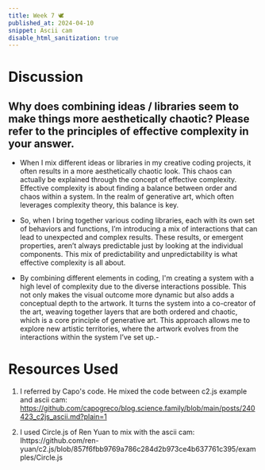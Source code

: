 ```yaml
---
title: Week 7 🕊
published_at: 2024-04-10
snippet: Ascii cam
disable_html_sanitization: true
---
```


<!-- Import the c2.js library -->
<script src="/script/c2.min.js"></script>
<script src="/script/c2.js"></script>

<!-- The canvas to render the c2 animation -->
<canvas id="c2"></canvas>

<!-- The div to show the ASCII cam version of the c2 animation -->
<div id="ascii_div"></div>

<script>

    // Initialise a c2.renderer on the <canvas> element
	const renderer = new c2.Renderer (document.getElementById ('c2'));
	resize ()
    renderer.background ('333333')
	let random = new c2.Random ()

     // The class definition for a "circle"
    class Agent extends c2.Circle {
        constructor () {
			let x = random.next (renderer.width) 
            // x-coordinate of the centre
			let y = random.next (renderer.height)
            // y-coordinate of the centre
			let r = random.next(renderer.width/4)
            // radius
			super (x,y,r)
            this.vx = random.next (-2, 2)
            // x-velocity
			this.vy = random.next (-2, 2)
            // y-velocty
			this.color = c2.Color.hsl(random.next(0, 30), random.next(30, 60), random.next(20, 100))
            // color of the circle
      	}
        update() {
	 		this.p.x += this.vx
	     	this.p.y += this.vy
            if (this.p.x < this.r) {

                // If the circle hits the left boundary of the canvas
			    this.p.x = this.r;
			    this.vx *= -1;
			} else if (this.p.x > renderer.width-this.r) {

                // If the circle hits the right boundary of the canvas
			    this.p.x = renderer.width-this.r;
			    this.vx *= -1;
			}
			if (this.p.y < this.r) {

                // If the circle hits the upper boundary of the canvas
			    this.p.y = this.r;
			    this.vy *= -1;
			} else if (this.p.y > renderer.height-this.r) {
                
                // If the circle hits the lower boundary of the canvas
			    this.p.y = renderer.height-this.r;
			    this.vy *= -1;
			}
		}
        display(){ // Draw the circle
		    renderer.stroke(false);
		    renderer.fill(this.color);
		    renderer.circle(this);
		}
	}
    
    // Create 10 circles
    let agents = new Array (10)
	for (let i = 0; i < agents.length; i++) agents[i] = new Agent ()

    // Initialise the ASCII characters and get the <div> for rendering ASCII cam
    const chars = "¶Ñ@%&∆∑∫#Wß¥$£√?!†§ºªµ¢çø∂æåπ*™≤≥≈∞~,.…_¬“‘˚`˙"
	const div = document.getElementById (`ascii_div`)
	div.style.fontFamily = `monospace`
	div.style.textAlign = `center`

    // Repeatedly draw the 10 circles and update their new locations according to their x-velocity and y-velocity

    renderer.draw (() => {
		renderer.clear ()
        for (let i = 0; i < agents.length; i++) {
            agents[i].update () // Calculate the circle's new position based on vx and vy

            agents[i].display() // Draw the circle at the new position
        }


        // Handling intersection between circles: draw lines connecting the intersection points
        for (let i = 0; i < agents.length-1; i++) {
            for (let j = i+1; j < agents.length; j++) {
                let points = agents[i].intersection(agents[j]);

                // If 2 circles are intersected
                if(points!=null){

                    // Set color, thickness and draw the line to connect 2 intersection points
                    let c = c2.Color.lerp(agents[i].color, agents[j].color, .5);
                    renderer.stroke(c);
                    renderer.lineWidth(2);
                    renderer.line(points[0].x, points[0].y, points[1].x, points[1].y);

                    // Set color, thickness and draw the dots at 2 intersection points
                    renderer.stroke('#333333');
                    renderer.lineWidth(5);
                    renderer.point(points[0]);
                    renderer.point(points[1]);
                }
            }
        }
        // Convert the c2.js animation to ASCII cam
        const w = renderer.canvas.width
        const h = renderer.canvas.height
        const pixels = renderer.context.getImageData (0, 0, w, h).data
        // Get the image data

        let ascii_img = ``
        for (let y = 0; y < renderer.canvas.height; y += 22) {
            for (let x = 0; x < renderer.canvas.width; x += 10) {
                const i = (y * renderer.canvas.width + x) * 4
                const r = pixels[i]  // Red
                const g = pixels[i + 1] // Green
                const b = pixels[i + 2] // Blue
                const br = (r * g * b / 16581376) ** 0.1 // Brightness value

                const char_i = Math.floor (br * chars.length) 
                // Determine the corresponding character from the charset based on brightness

                ascii_img += chars[char_i]
                // Append the selected character to the ASCII image string
            }
            ascii_img += `\n`
        }

        // Update the text content of a designated div to show the ASCII image

        div.innerText = ascii_img
	})
    function resize () {
        let parent = renderer.canvas.parentElement
        renderer.size(parent.clientWidth, parent.clientWidth / 16 * 9)
    }
</script>


# Discussion

## Why does combining ideas / libraries seem to make things more aesthetically chaotic? Please refer to the principles of effective complexity in your answer. 

- When I mix different ideas or libraries in my creative coding projects, it often results in a more aesthetically chaotic look. This chaos can actually be explained through the concept of effective complexity. Effective complexity is about finding a balance between order and chaos within a system. In the realm of generative art, which often leverages complexity theory, this balance is key.

- So, when I bring together various coding libraries, each with its own set of behaviors and functions, I’m introducing a mix of interactions that can lead to unexpected and complex results. These results, or emergent properties, aren’t always predictable just by looking at the individual components. This mix of predictability and unpredictability is what effective complexity is all about.

- By combining different elements in coding, I'm creating a system with a high level of complexity due to the diverse interactions possible. This not only makes the visual outcome more dynamic but also adds a conceptual depth to the artwork. It turns the system into a co-creator of the art, weaving together layers that are both ordered and chaotic, which is a core principle of generative art. This approach allows me to explore new artistic territories, where the artwork evolves from the interactions within the system I’ve set up.-

# Resources Used

1. I referred by Capo's code. He mixed the code between c2.js example and ascii cam: https://github.com/capogreco/blog.science.family/blob/main/posts/240423_c2js_ascii.md?plain=1

2. I used Circle.js of Ren Yuan to mix with the ascii cam: Ihttps://github.com/ren-yuan/c2.js/blob/857f6fbb9769a786c284d2b973ce4b637761c395/examples/Circle.js

